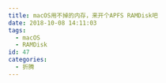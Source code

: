 ```yaml
---
title: macOS用不掉的内存，来开个APFS RAMDisk吧
date: 2018-10-08 14:11:03
tags:
  - macOS
  - RAMDisk
id: 47
categories:
  - 折腾
---
```



<!--more-->

